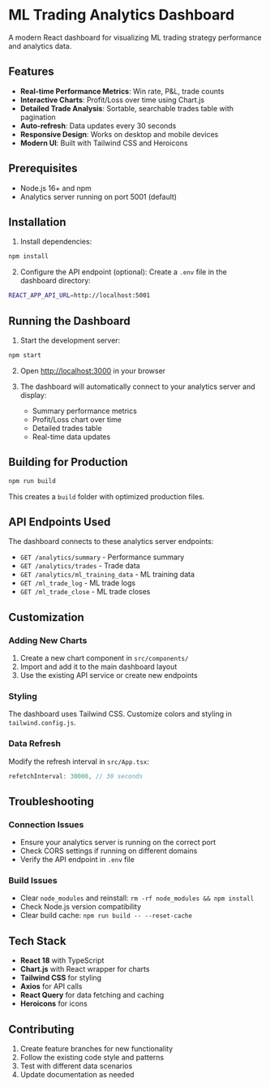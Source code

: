# ML Trading Analytics Dashboard

A modern React dashboard for visualizing ML trading strategy performance and analytics data.

## Features

- **Real-time Performance Metrics**: Win rate, P&L, trade counts
- **Interactive Charts**: Profit/Loss over time using Chart.js
- **Detailed Trade Analysis**: Sortable, searchable trades table with pagination
- **Auto-refresh**: Data updates every 30 seconds
- **Responsive Design**: Works on desktop and mobile devices
- **Modern UI**: Built with Tailwind CSS and Heroicons

## Prerequisites

- Node.js 16+ and npm
- Analytics server running on port 5001 (default)

## Installation

1. Install dependencies:
```bash
npm install
```

2. Configure the API endpoint (optional):
Create a `.env` file in the dashboard directory:
```bash
REACT_APP_API_URL=http://localhost:5001
```

## Running the Dashboard

1. Start the development server:
```bash
npm start
```

2. Open [http://localhost:3000](http://localhost:3000) in your browser

3. The dashboard will automatically connect to your analytics server and display:
   - Summary performance metrics
   - Profit/Loss chart over time
   - Detailed trades table
   - Real-time data updates

## Building for Production

```bash
npm run build
```

This creates a `build` folder with optimized production files.

## API Endpoints Used

The dashboard connects to these analytics server endpoints:

- `GET /analytics/summary` - Performance summary
- `GET /analytics/trades` - Trade data
- `GET /analytics/ml_training_data` - ML training data
- `GET /ml_trade_log` - ML trade logs
- `GET /ml_trade_close` - ML trade closes

## Customization

### Adding New Charts

1. Create a new chart component in `src/components/`
2. Import and add it to the main dashboard layout
3. Use the existing API service or create new endpoints

### Styling

The dashboard uses Tailwind CSS. Customize colors and styling in `tailwind.config.js`.

### Data Refresh

Modify the refresh interval in `src/App.tsx`:
```typescript
refetchInterval: 30000, // 30 seconds
```

## Troubleshooting

### Connection Issues

- Ensure your analytics server is running on the correct port
- Check CORS settings if running on different domains
- Verify the API endpoint in `.env` file

### Build Issues

- Clear `node_modules` and reinstall: `rm -rf node_modules && npm install`
- Check Node.js version compatibility
- Clear build cache: `npm run build -- --reset-cache`

## Tech Stack

- **React 18** with TypeScript
- **Chart.js** with React wrapper for charts
- **Tailwind CSS** for styling
- **Axios** for API calls
- **React Query** for data fetching and caching
- **Heroicons** for icons

## Contributing

1. Create feature branches for new functionality
2. Follow the existing code style and patterns
3. Test with different data scenarios
4. Update documentation as needed

